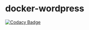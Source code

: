 # docker-wordpress
[![Codacy Badge](https://api.codacy.com/project/badge/Grade/fa5b733524334ddcab5f5285d76de29a)](https://app.codacy.com/gh/MPeten/docker-wordpress?utm_source=github.com&utm_medium=referral&utm_content=MPeten/docker-wordpress&utm_campaign=Badge_Grade_Dashboard)
